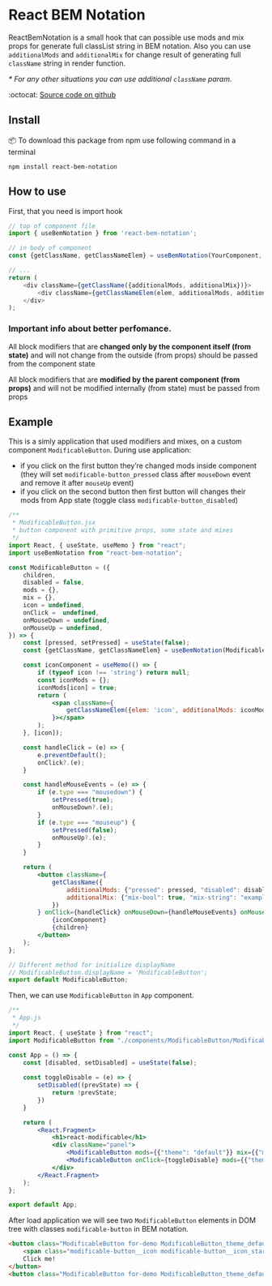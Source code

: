 # React BEM Notation
ReactBemNotation is a small hook that can possible use mods and mix props for generate full classList string in BEM notation.
Also you can use `additionalMods` and `additionalMix` for change result of generating full `className` string in render function.

_* For any other situations you can use additional `className` param._

:octocat: [Source code on github](https://github.com/aichelnokov/react-bem-notation)

## Install
:package: To download this package from npm use following command in a terminal
```
npm install react-bem-notation
```

## How to use

First, that you need is import hook
```js
// top of component file
import { useBemNotation } from 'react-bem-notation';

// in body of component
const {getClassName, getClassNameElem} = useBemNotation(YourComponent, {className: "other classes that you need", mods, mix}, 'block-name-that-you-want-to-display-in-dom-tree');

// ...
return (
    <div className={getClassName({additionalMods, additionalMix})}>
        <div className={getClassNameElem(elem, additionalMods, additionalMix)}>elem</div>
    </div>
);
```

### Important info about better perfomance.

All block modifiers that are __changed only by the component itself (from state)__ and will not change from the outside (from props) should be passed from the component state

All block modifiers that are __modified by the parent component (from props)__ and will not be modified internally (from state) must be passed from props

## Example

This is a simly application that used modifiers and mixes, on a custom component `ModificableButton`.
During use application:
* if you click on the first button they’re changed mods inside component (they will set `modificable-button_pressed` class after `mouseDown` event and remove it after `mouseUp` event)
* if you click on the second button then first button will changes their mods from App state (toggle class `modificable-button_disabled`)

```jsx
/**
 * ModificableButton.jsx
 * button component with primitive props, some state and mixes
 */
import React, { useState, useMemo } from "react";
import useBemNotation from "react-bem-notation";

const ModificableButton = ({
    children,
    disabled = false,
    mods = {}, 
    mix = {}, 
    icon = undefined,
    onClick =  undefined,
    onMouseDown = undefined,
    onMouseUp = undefined,
}) => {
    const [pressed, setPressed] = useState(false);
    const {getClassName, getClassNameElem} = useBemNotation(ModificableButton, {className: "for-demo", mods, mix}, 'modificable-button');

    const iconComponent = useMemo(() => {
        if (typeof icon !== 'string') return null;
        const iconMods = {};
        iconMods[icon] = true;
        return (
            <span className={
                getClassNameElem({elem: 'icon', additionalMods: iconMods})
            }></span>
        );
    }, [icon]);

    const handleClick = (e) => {
        e.preventDefault();
        onClick?.(e);
    }

    const handleMouseEvents = (e) => {
        if (e.type === "mousedown") {
            setPressed(true);
            onMouseDown?.(e);
        }
        if (e.type === "mouseup") {
            setPressed(false);
            onMouseUp?.(e);
        }
    }

    return (
        <button className={
            getClassName({
                additionalMods: {"pressed": pressed, "disabled": disabled}, 
                additionalMix: {"mix-bool": true, "mix-string": "example", "mix-number": 0}
            })
        } onClick={handleClick} onMouseDown={handleMouseEvents} onMouseUp={handleMouseEvents}>
            {iconComponent}
            {children}
        </button>
    );
};

// Different method for initialize displayName
// ModificableButton.displayName = 'ModificableButton';
export default ModificableButton;
```

Then, we can use `ModificableButton` in `App` component.

```jsx
/**
 * App.js
 */
import React, { useState } from "react";
import ModificableButton from "./components/ModificableButton/ModificableButton.jsx"

const App = () => {
	const [disabled, setDisabled] = useState(false);
	
	const toggleDisable = (e) => {
		setDisabled((prevState) => {
			return !prevState;
		})
	}

    return (
		<React.Fragment>
			<h1>react-modificable</h1>
			<div className="panel">
				<ModificableButton mods={{"theme": "default"}} mix={{"mix-button-demo-bool": true}} disabled={disabled} icon="star">Click me!</ModificableButton>
				<ModificableButton onClick={toggleDisable} mods={{"theme": "default"}}>{disabled ? 'Enable' : 'Disable'}</ModificableButton>
			</div>
		</React.Fragment>
	);
};

export default App;
```

After load application we will see two `ModificableButton` elements in DOM tree with classes `modificable-button` in BEM notation.
```html
<button class="ModificableButton for-demo ModificableButton_theme_default mix-button-demo-bool mix-bool mix-string_example mix-number_0">
    <span class="modificable-button__icon modificable-button__icon_star"></span>
    Click me!
</button>
<button class="ModificableButton for-demo ModificableButton_theme_default mix-bool mix-string_example mix-number_0">Disable</button>
```